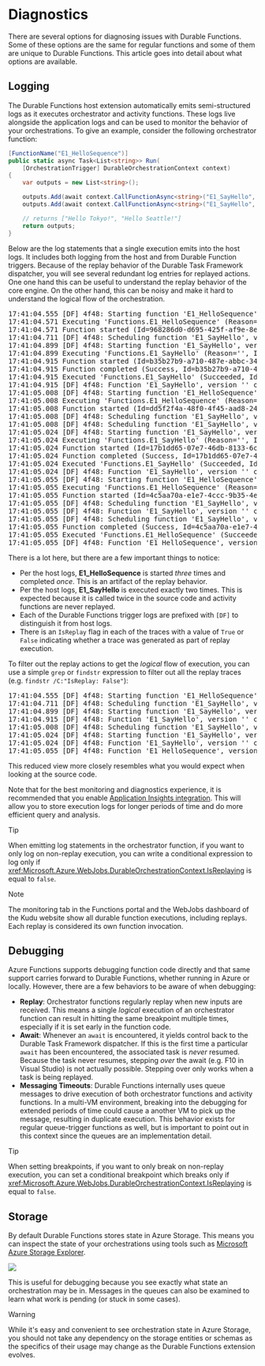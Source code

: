 # Diagnostics
There are several options for diagnosing issues with Durable Functions. Some of these options are the same for regular functions and some of them are unique to Durable Functions. This article goes into detail about what options are available.

## Logging
The Durable Functions host extension automatically emits semi-structured logs as it executes orchestrator and activity functions. These logs live alongside the application logs and can be used to monitor the behavior of your orchestrations. To give an example, consider the following orchestrator function:

```cs
[FunctionName("E1_HelloSequence")]
public static async Task<List<string>> Run(
    [OrchestrationTrigger] DurableOrchestrationContext context)
{
    var outputs = new List<string>();

    outputs.Add(await context.CallFunctionAsync<string>("E1_SayHello", "Tokyo"));
    outputs.Add(await context.CallFunctionAsync<string>("E1_SayHello", "Seattle"));

    // returns ["Hello Tokyo!", "Hello Seattle!"]
    return outputs;
}
```

Below are the log statements that a single execution emits into the host logs. It includes both logging from the host and from Durable Function triggers. Because of the replay behavior of the Durable Task Framework dispatcher, you will see several redundant log entries for replayed actions. One one hand this can be useful to understand the replay behavior of the core engine. On the other hand, this can be noisy and make it hard to understand the logical flow of the orchestration.

<pre>
17:41:04.555 [DF] 4f48: Starting function 'E1_HelloSequence', version ''. IsReplay: False. Input: (4 bytes)
17:41:04.571 Executing 'Functions.E1_HelloSequence' (Reason='', Id=968286d0-d695-425f-af9e-8e5d6992340a)
17:41:04.571 Function started (Id=968286d0-d695-425f-af9e-8e5d6992340a)
17:41:04.711 [DF] 4f48: Scheduling function 'E1_SayHello', version ''. reason: E1_HelloSequence. IsReplay: False.
17:41:04.899 [DF] 4f48: Starting function 'E1_SayHello', version ''. IsReplay: False. Input: (9 bytes)
17:41:04.899 Executing 'Functions.E1_SayHello' (Reason='', Id=b35b27b9-a710-487e-abbc-34ebc60ca6e0)
17:41:04.915 Function started (Id=b35b27b9-a710-487e-abbc-34ebc60ca6e0)
17:41:04.915 Function completed (Success, Id=b35b27b9-a710-487e-abbc-34ebc60ca6e0, Duration=7ms)
17:41:04.915 Executed 'Functions.E1_SayHello' (Succeeded, Id=b35b27b9-a710-487e-abbc-34ebc60ca6e0)
17:41:04.915 [DF] 4f48: Function 'E1_SayHello', version '' completed. ContinuedAsNew: False. IsReplay: False. Output: (14 bytes)
17:41:05.008 [DF] 4f48: Starting function 'E1_HelloSequence', version ''. IsReplay: True. Input: (4 bytes)
17:41:05.008 Executing 'Functions.E1_HelloSequence' (Reason='', Id=dd5f2f4a-48f0-4f45-aad8-2416a9c44b12)
17:41:05.008 Function started (Id=dd5f2f4a-48f0-4f45-aad8-2416a9c44b12)
17:41:05.008 [DF] 4f48: Scheduling function 'E1_SayHello', version ''. reason: E1_HelloSequence. IsReplay: True.
17:41:05.008 [DF] 4f48: Scheduling function 'E1_SayHello', version ''. reason: E1_HelloSequence. IsReplay: False.
17:41:05.024 [DF] 4f48: Starting function 'E1_SayHello', version ''. IsReplay: False. Input: (11 bytes)
17:41:05.024 Executing 'Functions.E1_SayHello' (Reason='', Id=17b1dd65-07e7-46db-8133-6c93a05962ed)
17:41:05.024 Function started (Id=17b1dd65-07e7-46db-8133-6c93a05962ed)
17:41:05.024 Function completed (Success, Id=17b1dd65-07e7-46db-8133-6c93a05962ed, Duration=0ms)
17:41:05.024 Executed 'Functions.E1_SayHello' (Succeeded, Id=17b1dd65-07e7-46db-8133-6c93a05962ed)
17:41:05.024 [DF] 4f48: Function 'E1_SayHello', version '' completed. ContinuedAsNew: False. IsReplay: False. Output: (16 bytes)
17:41:05.055 [DF] 4f48: Starting function 'E1_HelloSequence', version ''. IsReplay: True. Input: (4 bytes)
17:41:05.055 Executing 'Functions.E1_HelloSequence' (Reason='', Id=4c5aa70a-e1e7-4ccc-9b35-4ea778aa1e61)
17:41:05.055 Function started (Id=4c5aa70a-e1e7-4ccc-9b35-4ea778aa1e61)
17:41:05.055 [DF] 4f48: Scheduling function 'E1_SayHello', version ''. reason: E1_HelloSequence. IsReplay: True.
17:41:05.055 [DF] 4f48: Function 'E1_SayHello', version '' completed. ContinuedAsNew: False. IsReplay: True. Output: (replayed)
17:41:05.055 [DF] 4f48: Scheduling function 'E1_SayHello', version ''. reason: E1_HelloSequence. IsReplay: True.
17:41:05.055 Function completed (Success, Id=4c5aa70a-e1e7-4ccc-9b35-4ea778aa1e61, Duration=1ms)
17:41:05.055 Executed 'Functions.E1_HelloSequence' (Succeeded, Id=4c5aa70a-e1e7-4ccc-9b35-4ea778aa1e61)
17:41:05.055 [DF] 4f48: Function 'E1_HelloSequence', version '' completed. ContinuedAsNew: False. IsReplay: False. Output: (33 bytes)
</pre>

There is a lot here, but there are a few important things to notice:

- Per the host logs, **E1_HelloSequence** is started *three* times and completed *once*. This is an artifact of the replay behavior.
- Per the host logs, **E1_SayHello** is executed exactly two times. This is expected because it is called twice in the source code and activity functions are never replayed.
- Each of the Durable Functions trigger logs are prefixed with `[DF]` to distinguish it from host logs.
- There is an `IsReplay` flag in each of the traces with a value of `True` or `False` indicating whether a trace was generated as part of replay execution.

To filter out the replay actions to get the *logical* flow of execution, you can use a simple `grep` or `findstr` expression to filter out all the replay traces (e.g. `findstr /C:"IsReplay: False"`):

<pre>
17:41:04.555 [DF] 4f48: Starting function 'E1_HelloSequence', version ''. IsReplay: False. Input: (4 bytes)
17:41:04.711 [DF] 4f48: Scheduling function 'E1_SayHello', version ''. reason: E1_HelloSequence. IsReplay: False.
17:41:04.899 [DF] 4f48: Starting function 'E1_SayHello', version ''. IsReplay: False. Input: (9 bytes)
17:41:04.915 [DF] 4f48: Function 'E1_SayHello', version '' completed. ContinuedAsNew: False. IsReplay: False. Output: (14 bytes)
17:41:05.008 [DF] 4f48: Scheduling function 'E1_SayHello', version ''. reason: E1_HelloSequence. IsReplay: False.
17:41:05.024 [DF] 4f48: Starting function 'E1_SayHello', version ''. IsReplay: False. Input: (11 bytes)
17:41:05.024 [DF] 4f48: Function 'E1_SayHello', version '' completed. ContinuedAsNew: False. IsReplay: False. Output: (16 bytes)
17:41:05.055 [DF] 4f48: Function 'E1_HelloSequence', version '' completed. ContinuedAsNew: False. IsReplay: False. Output: (33 bytes)
</pre>

This reduced view more closely resembles what you would expect when looking at the source code.

Note that for the best monitoring and diagnostics experience, it is recommended that you enable [Application Insights integration](https://blogs.msdn.microsoft.com/appserviceteam/2017/04/06/azure-functions-application-insights/). This will allow you to store execution logs for longer periods of time and do more efficient query and analysis.

> [!TIP]
> When emitting log statements in the orchestrator function, if you want to only log on non-replay execution, you can write a conditional expression to log only if <xref:Microsoft.Azure.WebJobs.DurableOrchestrationContext.IsReplaying> is equal to `false`.

> [!NOTE]
> The monitoring tab in the Functions portal and the WebJobs dashboard of the Kudu website show all durable function executions, including replays. Each replay is considered its own function invocation.

## Debugging
Azure Functions supports debugging function code directly and that same support carries forward to Durable Functions, whether running in Azure or locally. However, there are a few behaviors to be aware of when debugging:

* **Replay**: Orchestrator functions regularly replay when new inputs are received. This means a single *logical* execution of an orchestrator function can result in hitting the same breakpoint multiple times, especially if it is set early in the function code.
* **Await**: Whenever an `await` is encountered, it yields control back to the Durable Task Framework dispatcher. If this is the first time a particular `await` has been encountered, the associated task is *never* resumed. Because the task never resumes, stepping *over* the await (e.g. F10 in Visual Studio) is not actually possible. Stepping over only works when a task is being replayed.
* **Messaging Timeouts**: Durable Functions internally uses queue messages to drive execution of both orchestrator functions and activity functions. In a multi-VM environment, breaking into the debugging for extended periods of time could cause a another VM to pick up the message, resulting in duplicate execution. This behavior exists for regular queue-trigger functions as well, but is important to point out in this context since the queues are an implementation detail.

> [!TIP]
> When setting breakpoints, if you want to only break on non-replay execution, you can set a conditional breakpoint which breaks only if <xref:Microsoft.Azure.WebJobs.DurableOrchestrationContext.IsReplaying> is equal to `false`.

## Storage
By default Durable Functions stores state in Azure Storage. This means you can inspect the state of your orchestrations using tools such as [Microsoft Azure Storage Explorer](https://docs.microsoft.com/en-us/azure/vs-azure-tools-storage-manage-with-storage-explorer).

<img src="~/images/storage-explorer.png"/>

This is useful for debugging because you see exactly what state an orchestration may be in. Messages in the queues can also be examined to learn what work is pending (or stuck in some cases).

> [!WARNING]
> While it's easy and convenient to see orchestration state in Azure Storage, you should not take any dependency on the storage entities or schemas as the specifics of their usage may change as the Durable Functions extension evolves.